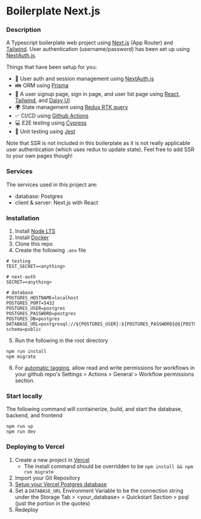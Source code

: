 # Boilerplate Next.js

### Description
A Typescript boilerplate web project using [Next.js](https://nextjs.org/) (App Router) and [Tailwind](https://tailwindcss.com/). User authentication (username/password) has been set up using [NextAuth.js](https://next-auth.js.org/). 

Things that have been setup for you:
- 🔑 User auth and session management using [NextAuth.js](https://next-auth.js.org/)
- 👪 ORM using [Prisma](https://www.prisma.io/)
- 📄 A user signup page, sign in page, and user list page using [React](https://reactjs.org/), [Tailwind](https://tailwindcss.com/), and [Daisy UI](https://daisyui.com/) 
- 🌍 State management using [Redux RTK query](https://redux-toolkit.js.org/rtk-query/overview)
- ✅ CI/CD using [Github Actions](https://github.com/features/actions)
- 💻 E2E testing using [Cypress](https://www.cypress.io/)
- 🤡 Unit testing using [Jest](https://jestjs.io/)

Note that SSR is not included in this boilerplate as it is not really applicable user authentication (which uses redux to update state). Feel free to add SSR to your own pages though!

### Services
The services used in this project are:
- database: Postgres
- client & server: Next.js with React

### Installation
1. Install [Node LTS](https://nodejs.org/en/)
2. Install [Docker](https://www.docker.com/)
3. Clone this repo
4. Create the following `.env` file
```
# testing
TEST_SECRET=<anything>

# next-auth
SECRET=<anything>

# database
POSTGRES_HOSTNAME=localhost
POSTGRES_PORT=5432
POSTGRES_USER=postgres
POSTGRES_PASSWORD=postgres
POSTGRES_DB=postgres
DATABASE_URL=postgresql://${POSTGRES_USER}:${POSTGRES_PASSWORD}@${POSTGRES_HOSTNAME}:${POSTGRES_PORT}/${POSTGRES_DB}?schema=public
```
5. Run the following in the root directory
```
npm run install
npm migrate
```
6. For [automatic tagging](https://github.com/anothrNick/github-tag-action), allow read and write permissions for workflows in your github repo's Settings > Actions > General > Workflow permissions section.

### Start locally
The following command will containerize, build, and start the database, backend, and frontend
```
npm run up
npm run dev
```

### Deploying to Vercel
1. Create a new project in [Vercel](vercel.com)
   - The install command should be overridden to be `npm install && npm run migrate`
2. Import your Git Repository
3. [Setup your Vercel Postgres database](https://vercel.com/guides/nextjs-prisma-postgres#step-2:-set-up-your-vercel-postgres-database)
4. Set a `DATABASE_URL` Environment Variable to be the connection string under the Storage Tab > <your_database> > Quickstart Section > psql (just the portion in the quotes)
5. Redeploy
